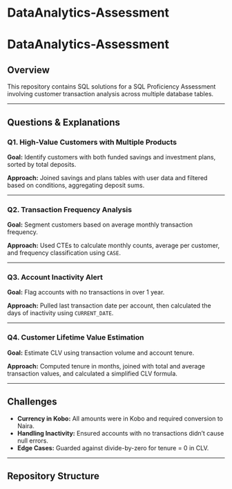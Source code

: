 # DataAnalytics-Assessment
# DataAnalytics-Assessment

## Overview
This repository contains SQL solutions for a SQL Proficiency Assessment involving customer transaction analysis across multiple database tables.

---

## Questions & Explanations

### Q1. High-Value Customers with Multiple Products
**Goal:** Identify customers with both funded savings and investment plans, sorted by total deposits.

**Approach:** Joined savings and plans tables with user data and filtered based on conditions, aggregating deposit sums.

---

### Q2. Transaction Frequency Analysis
**Goal:** Segment customers based on average monthly transaction frequency.

**Approach:** Used CTEs to calculate monthly counts, average per customer, and frequency classification using `CASE`.

---

### Q3. Account Inactivity Alert
**Goal:** Flag accounts with no transactions in over 1 year.

**Approach:** Pulled last transaction date per account, then calculated the days of inactivity using `CURRENT_DATE`.

---

### Q4. Customer Lifetime Value Estimation
**Goal:** Estimate CLV using transaction volume and account tenure.

**Approach:** Computed tenure in months, joined with total and average transaction values, and calculated a simplified CLV formula.

---

## Challenges

- **Currency in Kobo:** All amounts were in Kobo and required conversion to Naira.
- **Handling Inactivity:** Ensured accounts with no transactions didn’t cause null errors.
- **Edge Cases:** Guarded against divide-by-zero for tenure = 0 in CLV.

---

## Repository Structure

